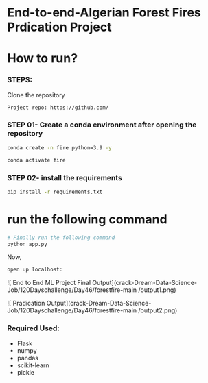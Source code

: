 # End-to-end-Algerian Forest Fires Prdication Project

# How to run?
### STEPS:

Clone the repository

```bash
Project repo: https://github.com/
```

### STEP 01- Create a conda environment after opening the repository

```bash
conda create -n fire python=3.9 -y
```

```bash
conda activate fire
```

### STEP 02- install the requirements
```bash
pip install -r requirements.txt
```


# run the following command

```bash
# Finally run the following command
python app.py
```

Now,
```bash
open up localhost:
```


![ End to End ML Project Final Output](crack-Dream-Data-Science-Job/120Dayschallenge/Day46/forestfire-main
/output1.png)

![ Pradication Output](crack-Dream-Data-Science-Job/120Dayschallenge/Day46/forestfire-main
/output2.png)




### Required Used:

- Flask
- numpy 
- pandas
- scikit-learn
- pickle


